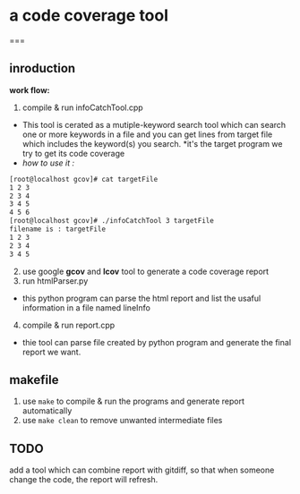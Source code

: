 # a code coverage tool
===
## inroduction
**work flow:**
1. compile & run infoCatchTool.cpp
* This tool is cerated as a mutiple-keyword search tool which can search one or more keywords in a file and you can get lines from target file which includes the keyword(s) you search.
*it's the target program we try to get its code coverage
* _how to use it :_
```bash
[root@localhost gcov]# cat targetFile
1 2 3
2 3 4
3 4 5
4 5 6
[root@localhost gcov]# ./infoCatchTool 3 targetFile
filename is : targetFile
1 2 3
2 3 4
3 4 5
```
2. use google __gcov__ and __lcov__ tool to generate a code coverage report
3. run htmlParser.py
* this python program can parse the html report and list the usaful information in a file named lineInfo
4. compile & run report.cpp
* thie tool can parse file created by python program and generate the final report we want.
## makefile
1. use ```make``` to compile & run the programs and generate report automatically
2. use ```make clean``` to remove unwanted intermediate files
## TODO
add a tool which can combine report with gitdiff, so that when someone change the code, the report will refresh.
